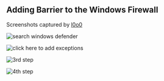 ## Adding Barrier to the Windows Firewall

Screenshots captured by [l0o0](https://github.com/l0o0)

![search windows defender](https://user-images.githubusercontent.com/2743744/49057950-ca40bd00-f23c-11e8-9fef-be3f440e74b3.png)

![click here to add exceptions](https://user-images.githubusercontent.com/2743744/49057956-cf057100-f23c-11e8-8b70-1bb4d6af8e58.png)

![3rd step](https://user-images.githubusercontent.com/2743744/49057960-d3318e80-f23c-11e8-9631-01e038d5e818.png)

![4th step](https://user-images.githubusercontent.com/2743744/49057961-d462bb80-f23c-11e8-9758-b52c38c46644.png)

